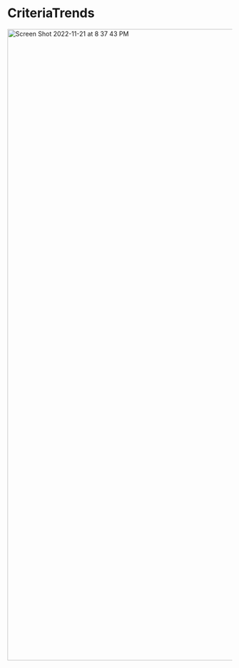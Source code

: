 # CriteriaTrends
<img width="1417" alt="Screen Shot 2022-11-21 at 8 37 43 PM" src="https://user-images.githubusercontent.com/36116239/203195761-bcd8584a-2ada-49c5-92ca-9eb512ba70ff.png">

